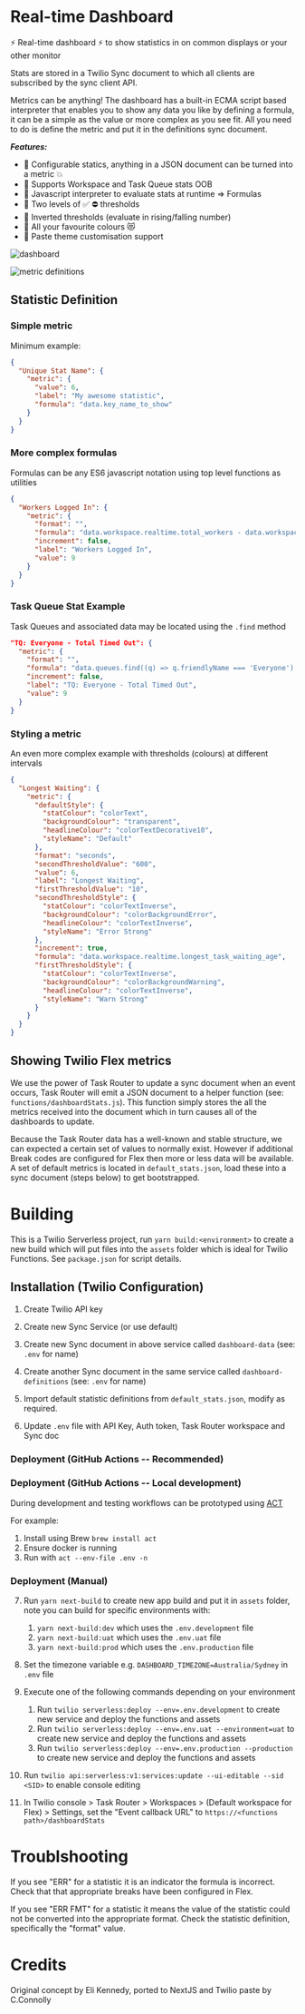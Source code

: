 # Real-time Dashboard

⚡️ Real-time dashboard ⚡️ to show statistics in on common displays or your other monitor

Stats are stored in a Twilio Sync document to which all clients are subscribed by the sync client API.

Metrics can be anything! The dashboard has a built-in ECMA script based interpreter that enables you to show any data you like by defining a formula, it can be a simple as the value or more complex as you see fit. All you need to do is define the metric and put it in the definitions sync document.

**_Features:_**

- 🌟 Configurable statics, anything in a JSON document can be turned into a metric 💥
- 🌟 Supports Workspace and Task Queue stats OOB
- 🌟 Javascript interpreter to evaluate stats at runtime => Formulas
- 🌟 Two levels of ✅ ⛔️ thresholds
- 🌟 Inverted thresholds (evaluate in rising/falling number)
- 🌟 All your favourite colours 😻
- 🌟 Paste theme customisation support

![dashboard](./docs/dashboard.png)

![metric definitions](./docs/definitions.png)

## Statistic Definition

### Simple metric

Minimum example:

```json
{
  "Unique Stat Name": {
    "metric": {
      "value": 6,
      "label": "My awesome statistic",
      "formula": "data.key_name_to_show"
    }
  }
}
```

### More complex formulas

Formulas can be any ES6 javascript notation using top level functions as utilities

```json
{
  "Workers Logged In": {
    "metric": {
      "format": "",
      "formula": "data.workspace.realtime.total_workers - data.workspace_statistics.realtime.activity_statistics.find((e) => e.friendly_name === 'Offline').workers",
      "increment": false,
      "label": "Workers Logged In",
      "value": 9
    }
  }
}
```


### Task Queue Stat Example

Task Queues and associated data may be located using the `.find` method

```json
"TQ: Everyone - Total Timed Out": {
  "metric": {
    "format": "",
    "formula": "data.queues.find((q) => q.friendlyName === 'Everyone').data.cumulative.reservations_timed_out",
    "increment": false,
    "label": "TQ: Everyone - Total Timed Out",
    "value": 9
  }
}
```

### Styling a metric

An even more complex example with thresholds (colours) at different intervals

```json
{
  "Longest Waiting": {
    "metric": {
      "defaultStyle": {
        "statColour": "colorText",
        "backgroundColour": "transparent",
        "headlineColour": "colorTextDecorative10",
        "styleName": "Default"
      },
      "format": "seconds",
      "secondThresholdValue": "600",
      "value": 6,
      "label": "Longest Waiting",
      "firstThresholdValue": "10",
      "secondThresholdStyle": {
        "statColour": "colorTextInverse",
        "backgroundColour": "colorBackgroundError",
        "headlineColour": "colorTextInverse",
        "styleName": "Error Strong"
      },
      "increment": true,
      "formula": "data.workspace.realtime.longest_task_waiting_age",
      "firstThresholdStyle": {
        "statColour": "colorTextInverse",
        "backgroundColour": "colorBackgroundWarning",
        "headlineColour": "colorTextInverse",
        "styleName": "Warn Strong"
      }
    }
  }
}
```

## Showing Twilio Flex metrics

We use the power of Task Router to update a sync document when an event occurs, Task Router will emit a JSON document to a helper function (see: `functions/dashboardStats.js`). This function simply stores the all the metrics received into the document which in turn causes all of the dashboards to update.

Because the Task Router data has a well-known and stable structure, we can expected a certain set of values to normally exist. However if additional Break codes are configured for Flex then more or less data will be available. A set of default metrics is located in `default_stats.json`, load these into a sync document (steps below) to get bootstrapped.

# Building

This is a Twilio Serverless project, run `yarn build:<environment>` to create a new build which will put files into the `assets` folder which is ideal for Twilio Functions.
See `package.json` for script details.

## Installation (Twilio Configuration)

1. Create Twilio API key

2. Create new Sync Service (or use default)

3. Create new Sync document in above service called `dashboard-data` (see: `.env` for name)

4. Create another Sync document in the same service called `dashboard-definitions` (see: `.env` for name)

5. Import default statistic definitions from `default_stats.json`, modify as required.

6. Update `.env` file with API Key, Auth token, Task Router workspace and Sync doc


### Deployment (GitHub Actions -- Recommended)

### Deployment (GitHub Actions -- Local development)
During development and testing workflows can be prototyped using [ACT](https://github.com/nektos/act)

For example:
1. Install using Brew `brew install act`
2. Ensure docker is running
3. Run with `act --env-file .env -n`

### Deployment (Manual)
7. Run `yarn next-build` to create new app build and put it in `assets` folder, note you can build for specific environments with:

   1. `yarn next-build:dev` which uses the `.env.development` file
   2. `yarn next-build:uat` which uses the `.env.uat` file
   3. `yarn next-build:prod` which uses the `.env.production` file

8. Set the timezone variable e.g. `DASHBOARD_TIMEZONE=Australia/Sydney` in `.env` file

9. Execute one of the following commands depending on your environment

   1. Run `twilio serverless:deploy --env=.env.development` to create new service and deploy the functions and assets
   2. Run `twilio serverless:deploy --env=.env.uat --environment=uat` to create new service and deploy the functions and assets
   3. Run `twilio serverless:deploy --env=.env.production --production` to create new service and deploy the functions and assets

10. Run `twilio api:serverless:v1:services:update --ui-editable --sid <SID>` to enable console editing

11. In Twilio console > Task Router > Workspaces > (Default workspace for Flex) > Settings, set the "Event callback URL" to `https://<functions path>/dashboardStats`

# Troublshooting

If you see "ERR" for a statistic it is an indicator the formula is incorrect. Check that that appropriate breaks have been configured in Flex.

If you see "ERR FMT" for a statistic it means the value of the statistic could not be converted into the appropriate format. Check the statistic definition, specifically the "format" value.

# Credits

Original concept by Eli Kennedy, ported to NextJS and Twilio paste by C.Connolly
